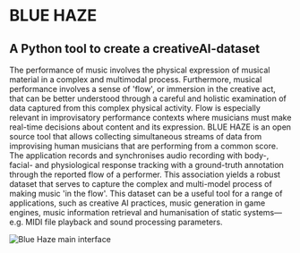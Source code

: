 # BLUE HAZE
## A Python tool to create a creativeAI-dataset


The performance of music involves the physical expression of musical material in a complex and multimodal process. Furthermore, musical performance involves a sense of 'flow', or immersion in the creative act, that can be better understood through a careful and holistic examination of data captured from this complex physical activity. Flow is especially relevant in improvisatory performance contexts where musicians must make real-time decisions about content and its expression. BLUE HAZE is an open source tool that allows collecting simultaneous streams of data from improvising human musicians that are performing from a common score. The application records and synchronises audio recording with body-, facial- and physiological response tracking with a ground-truth annotation through the reported flow of a performer. This association yields a robust dataset that serves to capture the complex and multi-model process of making music 'in the flow'. This dataset can be a useful tool for a range of applications, such as creative AI practices, music generation in game engines, music information retrieval and humanisation of static systems—e.g. MIDI file playback and sound processing parameters.

![Blue Haze main interface]([http://url/to/img.png](https://github.com/sandbenders/BlueHaze/blob/master/blue%20haze.png))
